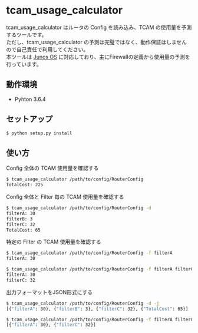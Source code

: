 # tcam_usage_calculator
tcam_usage_calculator はルータの Config を読み込み、TCAM の使用量を予測するツールです。  
ただし、tcam_usage_calculator の予測は完璧ではなく、動作保証はしませんので自己責任で利用してください。  
本ツールは [Junos OS](https://www.juniper.net/jp/jp/products-services/nos/junos/) に対応しており、主にFirewallの定義から使用量の予測を行っています。

## 動作環境
* Pyhton 3.6.4

## セットアップ
```bash
$ python setup.py install
```

## 使い方
Config 全体の TCAM 使用量を確認する
```bash
$ tcam_usage_calculator /path/to/config/RouterConfig
TotalCost: 225
```

Config 全体と Filter 毎の TCAM 使用量を確認する
```bash
$ tcam_usage_calculator /path/to/config/RouterConfig -d
filterA: 30
filterB: 3
filterC: 32
TotalCost: 65
```

特定の Filter の TCAM 使用量を確認する
```bash
$ tcam_usage_calculator /path/to/config/RouterConfig -f filterA
filterA: 30

$ tcam_usage_calculator /path/to/config/RouterConfig -f filterA filterC
filterA: 30
filterC: 32
```

出力フォーマットをJSON形式にする
```bash
$ tcam_usage_calculator /path/to/config/RouterConfig -d -j
[{"filterA": 30}, {"filterB": 3}, {"filterC": 32}, {"TotalCost": 65}]

$ tcam_usage_calculator /path/to/config/RouterConfig -f filterA filterC -j
[{"filterA": 30}, {"filterC": 32}]
```
